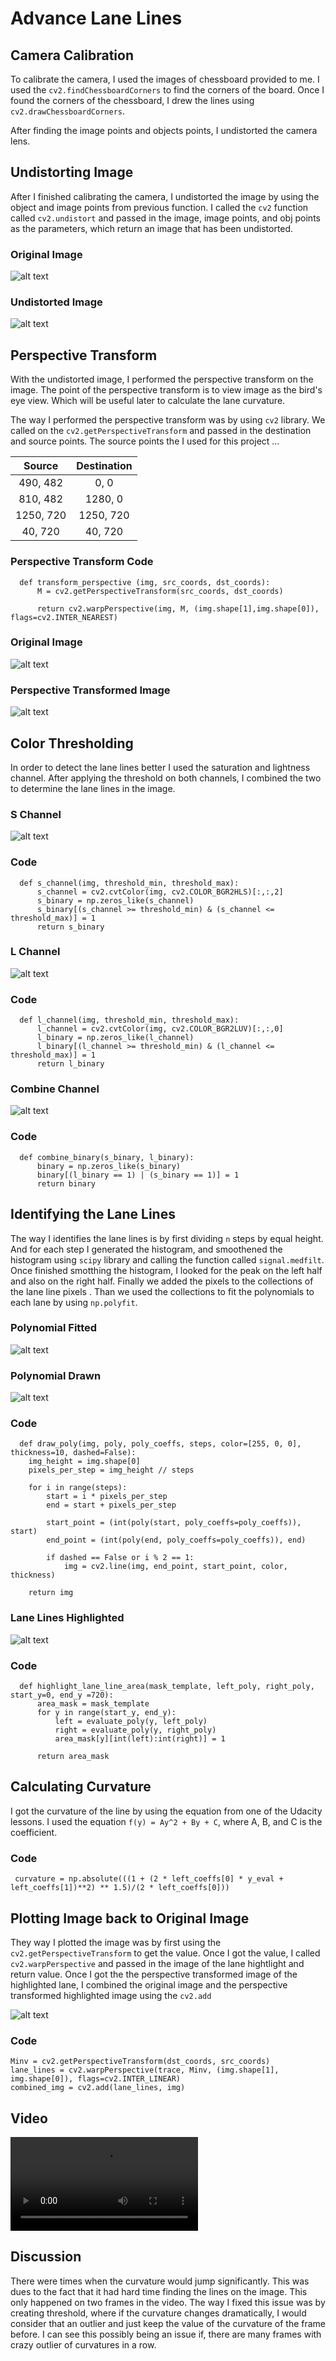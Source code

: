 [//]: # (Image References)

[image1]: ./examples/original.png "Original Image"
[image2]: ./examples/undistorted.png "Undistorted"
[image3]: ./examples/perspective_transform_img.jpg "Perspective Transformed Image"
[image4]: ./examples/l-channel.png "L Channel"
[image5]: ./examples/s-channel.png "S Channel"
[image6]: ./examples/combine-channel.png "Combine Channel"
[image7]: ./examples/polynomial-fitted.png "Polynomial Fitted"
[image8]: ./examples/polynomial-drawn.png "Polynomial drawn"
[image9]: ./examples/highlighted-lane.png "Highlighted Lane"
[image10]: ./examples/combined-image.png "Combined Image"
[video1]: ./project_video_out.mp4 "Video"

# Advance Lane Lines 

## Camera Calibration

To calibrate the camera, I used the images of chessboard provided to me. I used the `cv2.findChessboardCorners` to find the corners of the board. Once I found the corners of the chessboard, I drew the lines using `cv2.drawChessboardCorners`.

After finding the image points and objects points, I undistorted the camera lens.

## Undistorting Image

After I finished calibrating the camera, I undistorted the image by using the object and image points from previous function. I called the `cv2` function called `cv2.undistort` and passed in the image, image points, and obj points as the parameters, which return an image that has been undistorted.

### Original Image 
![alt text][image1]

### Undistorted Image 
![alt text][image2]

## Perspective Transform 

With the undistorted image, I performed the perspective transform on the image. The point of the perspective transform is to view image as the bird's eye view. Which will be useful later to calculate the lane curvature. 

The way I performed the perspective transform was by using `cv2` library. We called on the `cv2.getPerspectiveTransform` and passed in the destination and source points. The source points the I used for this project ...

| Source        | Destination   | 
|:-------------:|:-------------:| 
| 490, 482      | 0, 0          | 
| 810, 482      | 1280, 0       |
| 1250, 720     | 1250, 720     |
| 40, 720       | 40, 720       |

### Perspective Transform Code
```
  def transform_perspective (img, src_coords, dst_coords):
      M = cv2.getPerspectiveTransform(src_coords, dst_coords)
      
      return cv2.warpPerspective(img, M, (img.shape[1],img.shape[0]), flags=cv2.INTER_NEAREST)
```

### Original Image 
![alt text][image1]

### Perspective Transformed Image 
![alt text][image3]

## Color Thresholding

In order to detect the lane lines better I used the saturation and lightness channel.  After applying the threshold on both channels, I combined the two to determine the lane lines in the image.

### S Channel
![alt text][image4]

### Code
```
  def s_channel(img, threshold_min, threshold_max):
      s_channel = cv2.cvtColor(img, cv2.COLOR_BGR2HLS)[:,:,2]
      s_binary = np.zeros_like(s_channel)
      s_binary[(s_channel >= threshold_min) & (s_channel <= threshold_max)] = 1
      return s_binary
```
### L Channel
![alt text][image5]

### Code
```
  def l_channel(img, threshold_min, threshold_max):
      l_channel = cv2.cvtColor(img, cv2.COLOR_BGR2LUV)[:,:,0]
      l_binary = np.zeros_like(l_channel)
      l_binary[(l_channel >= threshold_min) & (l_channel <= threshold_max)] = 1
      return l_binary
```
### Combine Channel
![alt text][image6]

### Code
```
  def combine_binary(s_binary, l_binary):
      binary = np.zeros_like(s_binary)
      binary[(l_binary == 1) | (s_binary == 1)] = 1
      return binary
```

## Identifying the Lane Lines 

The way I identifies the lane lines is by first dividing `n` steps by equal height. And for each step I generated the histogram, and smoothened the histogram using `scipy` library and calling the function called `signal.medfilt`. Once finished smotthing the histogram, I looked for the peak on the left half and also on the right half. Finally we added the pixels to the collections of the lane line pixels . Than we used the collections to fit the polynomials to each lane by using `np.polyfit`.

### Polynomial Fitted 
![alt text][image7]

### Polynomial Drawn
![alt text][image8]
### Code 
```
  def draw_poly(img, poly, poly_coeffs, steps, color=[255, 0, 0], thickness=10, dashed=False):
    img_height = img.shape[0]
    pixels_per_step = img_height // steps

    for i in range(steps):
        start = i * pixels_per_step
        end = start + pixels_per_step

        start_point = (int(poly(start, poly_coeffs=poly_coeffs)), start)
        end_point = (int(poly(end, poly_coeffs=poly_coeffs)), end)

        if dashed == False or i % 2 == 1:
            img = cv2.line(img, end_point, start_point, color, thickness)

    return img
```

### Lane Lines Highlighted
![alt text][image9]
### Code
```
  def highlight_lane_line_area(mask_template, left_poly, right_poly, start_y=0, end_y =720):
      area_mask = mask_template
      for y in range(start_y, end_y):
          left = evaluate_poly(y, left_poly)
          right = evaluate_poly(y, right_poly)
          area_mask[y][int(left):int(right)] = 1
      
      return area_mask
```
## Calculating Curvature 

I got the curvature of the line by using the equation from one of the Udacity lessons. I used the equation `f(y) = Ay^2 + By + C`, where A, B, and C is the coefficient. 
### Code 
```
 curvature = np.absolute(((1 + (2 * left_coeffs[0] * y_eval + left_coeffs[1])**2) ** 1.5)/(2 * left_coeffs[0]))
```

## Plotting Image back to Original Image

They way I plotted the image was by first using the `cv2.getPerspectiveTransform` to get the value. Once I got the value, I called `cv2.warpPerspective` and passed in the image of the lane hightlight and return value. Once I got the the perspective transformed image of the highlighted lane, I combined the original image and the perspective transformed highlighted image using the `cv2.add`

![alt text][image10]
### Code 
```
Minv = cv2.getPerspectiveTransform(dst_coords, src_coords)
lane_lines = cv2.warpPerspective(trace, Minv, (img.shape[1], img.shape[0]), flags=cv2.INTER_LINEAR)
combined_img = cv2.add(lane_lines, img)
```

## Video 
![alt text][video1]

## Discussion
 There were times when the curvature would jump significantly. This was dues to the fact that it had hard time finding the lines on the image. This only happened on two frames in the video. The way I fixed this issue was by creating threshold, where if the curvature changes dramatically, I would consider that an outlier and just keep the value of the curvature of the frame before. I can see this possibly being an issue if, there are many frames with crazy outlier of curvatures in a row. 